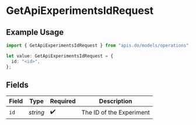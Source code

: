 # GetApiExperimentsIdRequest

## Example Usage

```typescript
import { GetApiExperimentsIdRequest } from "apis.do/models/operations";

let value: GetApiExperimentsIdRequest = {
  id: "<id>",
};
```

## Fields

| Field                    | Type                     | Required                 | Description              |
| ------------------------ | ------------------------ | ------------------------ | ------------------------ |
| `id`                     | *string*                 | :heavy_check_mark:       | The ID of the Experiment |